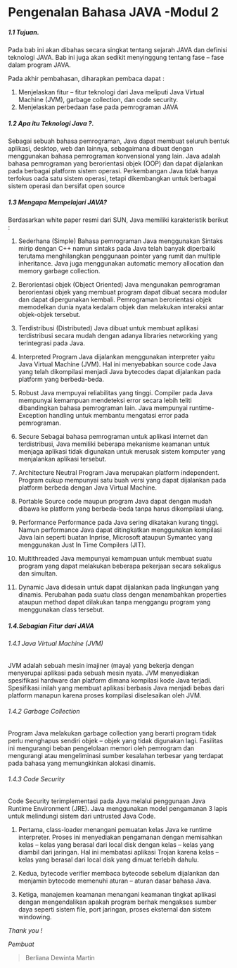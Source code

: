 # Pengenalan Bahasa JAVA -Modul 2

##### 1.1 Tujuan.

Pada bab ini akan dibahas secara singkat tentang sejarah JAVA dan definisi teknologi JAVA. Bab ini juga akan sedikit menyinggung tentang fase – fase dalam program JAVA. 

Pada akhir pembahasan, diharapkan pembaca dapat : 

1. Menjelaskan fitur – fitur teknologi dari Java meliputi Java Virtual Machine 
(JVM), garbage collection, dan code security. 
2. Menjelaskan perbedaan fase pada pemrograman JAVA

##### 1.2 Apa itu Teknologi Java ?.
Sebagai sebuah bahasa pemrograman, Java dapat membuat seluruh bentuk aplikasi, 
desktop, web dan lainnya, sebagaimana dibuat dengan menggunakan bahasa pemrograman konvensional yang lain. 
Java adalah bahasa pemrograman yang berorientasi objek (OOP) dan dapat 
dijalankan pada berbagai platform sistem operasi. Perkembangan Java tidak hanya 
terfokus oada satu sistem operasi, tetapi dikembangkan untuk berbagai sistem 
operasi dan bersifat open source

##### 1.3  Mengapa Mempelajari JAVA?
Berdasarkan white paper resmi dari SUN, Java memiliki karakteristik berikut : 
1. Sederhana (Simple) 
Bahasa pemrograman Java menggunakan Sintaks mirip dengan C++ namun sintaks pada Java telah banyak diperbaiki terutama menghilangkan 
penggunaan pointer yang rumit dan multiple inheritance. Java juga 
menggunakan automatic memory allocation dan memory garbage collection. 

2. Berorientasi objek (Object Oriented) 
Java mengunakan pemrograman berorientasi objek yang membuat program 
dapat dibuat secara modular dan dapat dipergunakan kembali. Pemrograman 
berorientasi objek memodelkan dunia nyata kedalam objek dan melakukan 
interaksi antar objek-objek tersebut. 
3. Terdistribusi (Distributed) 
Java dibuat untuk membuat aplikasi terdistribusi secara mudah dengan adanya 
libraries networking yang terintegrasi pada Java. 
4. Interpreted 
Program Java dijalankan menggunakan interpreter yaitu Java Virtual Machine 
(JVM). Hal ini menyebabkan source code Java yang telah dikompilasi menjadi
Java bytecodes dapat dijalankan pada platform yang berbeda-beda. 
5. Robust 
Java mempuyai reliabilitas yang tinggi. Compiler pada Java mempunyai 
kemampuan mendeteksi error secara lebih teliti dibandingkan bahasa 
pemrograman lain. Java mempunyai runtime-Exception handling untuk 
membantu mengatasi error pada pemrograman. 
6. Secure 
Sebagai bahasa pemrograman untuk aplikasi internet dan terdistribusi, Java 
memiliki beberapa mekanisme keamanan untuk menjaga aplikasi tidak 
digunakan untuk merusak sistem komputer yang menjalankan aplikasi 
tersebut. 
7. Architecture Neutral 
Program Java merupakan platform independent. Program cukup mempunyai 
satu buah versi yang dapat dijalankan pada platform berbeda dengan Java 
Virtual Machine. 
8. Portable 
Source code maupun program Java dapat dengan mudah dibawa ke platform 
yang berbeda-beda tanpa harus dikompilasi ulang. 
9. Performance 
Performance pada Java sering dikatakan kurang tinggi. Namun performance 
Java dapat ditingkatkan menggunakan kompilasi Java lain seperti buatan Inprise, Microsoft ataupun Symantec yang menggunakan Just In Time Compilers (JIT). 
10. Multithreaded 
Java mempunyai kemampuan untuk membuat suatu program yang dapat 
melakukan beberapa pekerjaan secara sekaligus dan simultan. 
11. Dynamic 
Java didesain untuk dapat dijalankan pada lingkungan yang dinamis. Perubahan 
pada suatu class dengan menambahkan properties ataupun method dapat 
dilakukan tanpa menggangu program yang menggunakan class tersebut. 


##### 1.4.Sebagian Fitur dari JAVA

###### 1.4.1 Java Virtual Machine (JVM)

JVM adalah sebuah mesin imajiner (maya) yang bekerja dengan menyerupai aplikasi 
pada sebuah mesin nyata. JVM menyediakan spesifikasi hardware dan platform 
dimana kompilasi kode Java terjadi. Spesifikasi inilah yang membuat aplikasi 
berbasis Java menjadi bebas dari platform manapun karena proses kompilasi 
diselesaikan oleh JVM. 

###### 1.4.2 Garbage Collection 
Program Java melakukan garbage collection yang berarti program tidak perlu 
menghapus sendiri objek – objek yang tidak digunakan lagi. Fasilitas ini mengurangi beban pengelolaan memori oleh pemrogram dan mengurangi atau mengeliminasi sumber kesalahan terbesar yang terdapat pada bahasa yang memungkinkan alokasi dinamis.

###### 1.4.3 Code Security

Code Security terimplementasi pada Java melalui penggunaan Java Runtime 
Environment (JRE). Java menggunakan model pengamanan 3 lapis untuk melindungi 
sistem dari untrusted Java Code.

1. Pertama, class-loader menangani pemuatan kelas Java ke runtime 
interpreter. Proses ini menyediakan pengamanan dengan memisahkan kelas – 
kelas yang berasal dari local disk dengan kelas – kelas yang diambil dari 
jaringan. Hal ini membatasi aplikasi Trojan karena kelas – kelas yang berasal 
dari local disk yang dimuat terlebih dahulu. 

2. Kedua, bytecode verifier membaca bytecode sebelum dijalankan dan 
menjamin bytecode memenuhi aturan – aturan dasar bahasa Java. 

3. Ketiga, manajemen keamanan menangani keamanan tingkat aplikasi dengan 
mengendalikan apakah program berhak mengakses sumber daya seperti 
sistem file, port jaringan, proses eksternal dan sistem windowing. 

*Thank you !*


*Pembuat*
> Berliana Dewinta Martin